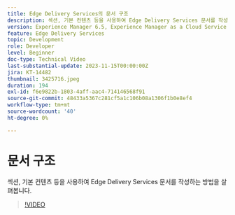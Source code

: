 ```yaml
---
title: Edge Delivery Services의 문서 구조
description: 섹션, 기본 컨텐츠 등을 사용하여 Edge Delivery Services 문서를 작성하는 방법을 살펴봅니다.
version: Experience Manager 6.5, Experience Manager as a Cloud Service
feature: Edge Delivery Services
topic: Development
role: Developer
level: Beginner
doc-type: Technical Video
last-substantial-update: 2023-11-15T00:00:00Z
jira: KT-14482
thumbnail: 3425716.jpeg
duration: 194
exl-id: f6e9822b-1803-4aff-aac4-714146568f91
source-git-commit: 48433a5367c281cf5a1c106b08a1306f1b0e8ef4
workflow-type: tm+mt
source-wordcount: '40'
ht-degree: 0%

---
```


# 문서 구조

섹션, 기본 컨텐츠 등을 사용하여 Edge Delivery Services 문서를 작성하는 방법을 살펴봅니다.

>[!VIDEO](https://video.tv.adobe.com/v/3425716/?learn=on)
